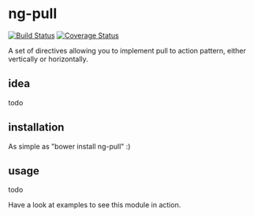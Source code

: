 # ng-pull
[![Build Status](https://travis-ci.org/FDIM/ng-pull.svg?branch=master)](https://travis-ci.org/FDIM/ng-pull)
[![Coverage Status](https://coveralls.io/repos/FDIM/ng-pull/badge.svg?branch=master&service=github)](https://coveralls.io/github/FDIM/ng-pull?branch=master)

A set of directives allowing you to implement pull to action pattern, either vertically or horizontally.

## idea
todo

## installation
As simple as "bower install ng-pull" :)

## usage
todo

Have a look at examples to see this module in action.
